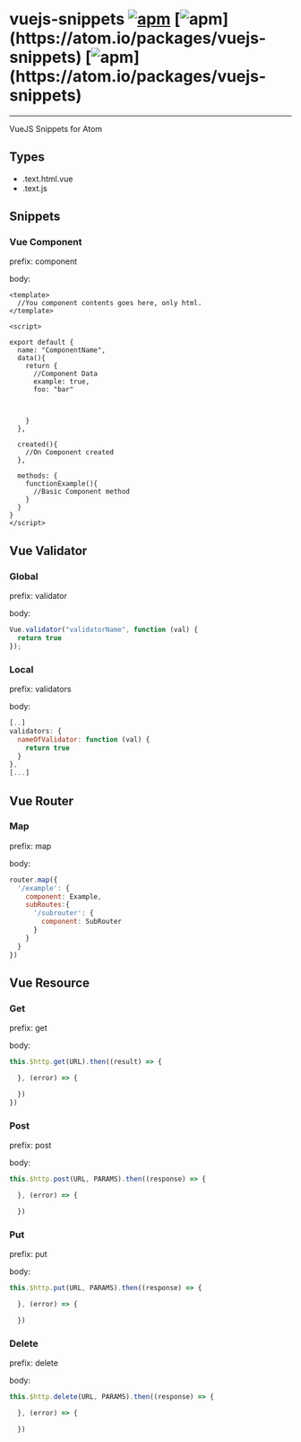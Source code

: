# vuejs-snippets [![apm](https://img.shields.io/apm/dm/vuejs-snippets.svg)](https://atom.io/packages/vuejs-snippets) [![apm](https://img.shields.io/apm/l/vuejs-snippets.svg?)](https://atom.io/packages/vuejs-snippets) [![apm](https://img.shields.io/apm/v/vuejs-snippets.svg?)](https://atom.io/packages/vuejs-snippets)
---

VueJS Snippets for Atom



## Types

- .text.html.vue
- .text.js


## Snippets


### Vue Component

prefix: component

body:
  ```Vue
  <template>
    //You component contents goes here, only html.
  </template>

  <script>

  export default {
    name: "ComponentName",
    data(){
      return {
        //Component Data
        example: true,
        foo: "bar"



      }
    },

    created(){
      //On Component created
    },

    methods: {
      functionExample(){
        //Basic Component method
      }
    }
  }
  </script>
  ```

## Vue Validator

### Global
  prefix: validator

  body:
  ```javascript
  Vue.validator("validatorName", function (val) {
    return true
  });
  ```

### Local

  prefix: validators

  body:

  ```javascript
  [..]
  validators: {
    nameOfValidator: function (val) {
      return true
    }
  },
  [...]
  ```  

## Vue Router

### Map

  prefix: map

  body:

  ```javascript
  router.map({
    '/example': {
      component: Example,
      subRoutes:{
        '/subrouter': {
          component: SubRouter
        }
      }
    }
  })
  ```

## Vue Resource

### Get

  prefix: get

  body:

  ```javascript
  this.$http.get(URL).then((result) => {

	}, (error) => {

	})
  })
  ```

### Post

  prefix: post

  body:

  ```javascript
  this.$http.post(URL, PARAMS).then((response) => {

	}, (error) => {

	})
  ```

### Put

  prefix: put

  body:

  ```javascript
  this.$http.put(URL, PARAMS).then((response) => {

	}, (error) => {

	})
  ```

### Delete

  prefix: delete

  body:

  ```javascript
  this.$http.delete(URL, PARAMS).then((response) => {

	}, (error) => {

	})
  ```
